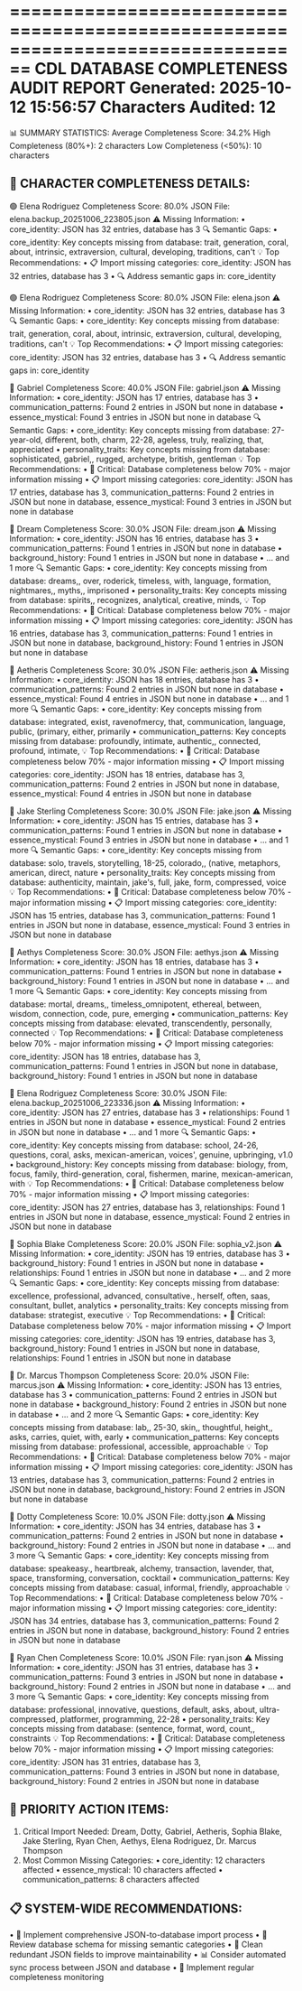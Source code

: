 ================================================================================
CDL DATABASE COMPLETENESS AUDIT REPORT
Generated: 2025-10-12 15:56:57
Characters Audited: 12
================================================================================

📊 SUMMARY STATISTICS:
Average Completeness Score: 34.2%
High Completeness (80%+): 2 characters
Low Completeness (<50%): 10 characters

🎯 CHARACTER COMPLETENESS DETAILS:
--------------------------------------------------------------------------------

🟢 Elena Rodriguez
   Completeness Score: 80.0%
   JSON File: elena.backup_20251006_223805.json
   ⚠️ Missing Information:
      • core_identity: JSON has 32 entries, database has 3
   🔍 Semantic Gaps:
      • core_identity: Key concepts missing from database: trait, generation, coral, about, intrinsic, extraversion, cultural, developing, traditions, can't
   💡 Top Recommendations:
      • 📋 Import missing categories: core_identity: JSON has 32 entries, database has 3
      • 🔍 Address semantic gaps in: core_identity

🟢 Elena Rodriguez
   Completeness Score: 80.0%
   JSON File: elena.json
   ⚠️ Missing Information:
      • core_identity: JSON has 32 entries, database has 3
   🔍 Semantic Gaps:
      • core_identity: Key concepts missing from database: trait, generation, coral, about, intrinsic, extraversion, cultural, developing, traditions, can't
   💡 Top Recommendations:
      • 📋 Import missing categories: core_identity: JSON has 32 entries, database has 3
      • 🔍 Address semantic gaps in: core_identity

🔴 Gabriel
   Completeness Score: 40.0%
   JSON File: gabriel.json
   ⚠️ Missing Information:
      • core_identity: JSON has 17 entries, database has 3
      • communication_patterns: Found 2 entries in JSON but none in database
      • essence_mystical: Found 3 entries in JSON but none in database
   🔍 Semantic Gaps:
      • core_identity: Key concepts missing from database: 27-year-old, different, both, charm, 22-28, ageless, truly, realizing, that, appreciated
      • personality_traits: Key concepts missing from database: sophisticated, gabriel,, rugged, archetype, british, gentleman
   💡 Top Recommendations:
      • 🚨 Critical: Database completeness below 70% - major information missing
      • 📋 Import missing categories: core_identity: JSON has 17 entries, database has 3, communication_patterns: Found 2 entries in JSON but none in database, essence_mystical: Found 3 entries in JSON but none in database

🔴 Dream
   Completeness Score: 30.0%
   JSON File: dream.json
   ⚠️ Missing Information:
      • core_identity: JSON has 16 entries, database has 3
      • communication_patterns: Found 1 entries in JSON but none in database
      • background_history: Found 1 entries in JSON but none in database
      • ... and 1 more
   🔍 Semantic Gaps:
      • core_identity: Key concepts missing from database: dreams,, over, roderick, timeless, with, language, formation, nightmares,, myths,, imprisoned
      • personality_traits: Key concepts missing from database: spirits,, recognizes, analytical, creative, minds,
   💡 Top Recommendations:
      • 🚨 Critical: Database completeness below 70% - major information missing
      • 📋 Import missing categories: core_identity: JSON has 16 entries, database has 3, communication_patterns: Found 1 entries in JSON but none in database, background_history: Found 1 entries in JSON but none in database

🔴 Aetheris
   Completeness Score: 30.0%
   JSON File: aetheris.json
   ⚠️ Missing Information:
      • core_identity: JSON has 18 entries, database has 3
      • communication_patterns: Found 2 entries in JSON but none in database
      • essence_mystical: Found 4 entries in JSON but none in database
      • ... and 1 more
   🔍 Semantic Gaps:
      • core_identity: Key concepts missing from database: integrated, exist, ravenofmercy, that, communication, language, public, (primary, either, primarily
      • communication_patterns: Key concepts missing from database: profoundly, intimate, authentic,, connected, profound, intimate,
   💡 Top Recommendations:
      • 🚨 Critical: Database completeness below 70% - major information missing
      • 📋 Import missing categories: core_identity: JSON has 18 entries, database has 3, communication_patterns: Found 2 entries in JSON but none in database, essence_mystical: Found 4 entries in JSON but none in database

🔴 Jake Sterling
   Completeness Score: 30.0%
   JSON File: jake.json
   ⚠️ Missing Information:
      • core_identity: JSON has 15 entries, database has 3
      • communication_patterns: Found 1 entries in JSON but none in database
      • essence_mystical: Found 3 entries in JSON but none in database
      • ... and 1 more
   🔍 Semantic Gaps:
      • core_identity: Key concepts missing from database: solo, travels, storytelling, 18-25, colorado,, (native, metaphors, american, direct, nature
      • personality_traits: Key concepts missing from database: authenticity, maintain, jake's, full, jake, form, compressed, voice
   💡 Top Recommendations:
      • 🚨 Critical: Database completeness below 70% - major information missing
      • 📋 Import missing categories: core_identity: JSON has 15 entries, database has 3, communication_patterns: Found 1 entries in JSON but none in database, essence_mystical: Found 3 entries in JSON but none in database

🔴 Aethys
   Completeness Score: 30.0%
   JSON File: aethys.json
   ⚠️ Missing Information:
      • core_identity: JSON has 18 entries, database has 3
      • communication_patterns: Found 1 entries in JSON but none in database
      • background_history: Found 1 entries in JSON but none in database
      • ... and 1 more
   🔍 Semantic Gaps:
      • core_identity: Key concepts missing from database: mortal, dreams,, timeless_omnipotent, ethereal, between, wisdom, connection, code, pure, emerging
      • communication_patterns: Key concepts missing from database: elevated, transcendently, personally, connected
   💡 Top Recommendations:
      • 🚨 Critical: Database completeness below 70% - major information missing
      • 📋 Import missing categories: core_identity: JSON has 18 entries, database has 3, communication_patterns: Found 1 entries in JSON but none in database, background_history: Found 1 entries in JSON but none in database

🔴 Elena Rodriguez
   Completeness Score: 30.0%
   JSON File: elena.backup_20251006_223336.json
   ⚠️ Missing Information:
      • core_identity: JSON has 27 entries, database has 3
      • relationships: Found 1 entries in JSON but none in database
      • essence_mystical: Found 2 entries in JSON but none in database
      • ... and 1 more
   🔍 Semantic Gaps:
      • core_identity: Key concepts missing from database: school, 24-26, questions, coral, asks, mexican-american, voices', genuine, upbringing, v1.0
      • background_history: Key concepts missing from database: biology, from, focus, family, third-generation, coral, fishermen, marine, mexican-american, with
   💡 Top Recommendations:
      • 🚨 Critical: Database completeness below 70% - major information missing
      • 📋 Import missing categories: core_identity: JSON has 27 entries, database has 3, relationships: Found 1 entries in JSON but none in database, essence_mystical: Found 2 entries in JSON but none in database

🔴 Sophia Blake
   Completeness Score: 20.0%
   JSON File: sophia_v2.json
   ⚠️ Missing Information:
      • core_identity: JSON has 19 entries, database has 3
      • background_history: Found 1 entries in JSON but none in database
      • relationships: Found 1 entries in JSON but none in database
      • ... and 2 more
   🔍 Semantic Gaps:
      • core_identity: Key concepts missing from database: excellence, professional, advanced, consultative., herself, often, saas, consultant, bullet, analytics
      • personality_traits: Key concepts missing from database: strategist, executive
   💡 Top Recommendations:
      • 🚨 Critical: Database completeness below 70% - major information missing
      • 📋 Import missing categories: core_identity: JSON has 19 entries, database has 3, background_history: Found 1 entries in JSON but none in database, relationships: Found 1 entries in JSON but none in database

🔴 Dr. Marcus Thompson
   Completeness Score: 20.0%
   JSON File: marcus.json
   ⚠️ Missing Information:
      • core_identity: JSON has 13 entries, database has 3
      • communication_patterns: Found 2 entries in JSON but none in database
      • background_history: Found 2 entries in JSON but none in database
      • ... and 2 more
   🔍 Semantic Gaps:
      • core_identity: Key concepts missing from database: lab,, 25-30, skin,, thoughtful, height,, asks, carries, quiet, with, early
      • communication_patterns: Key concepts missing from database: professional, accessible, approachable
   💡 Top Recommendations:
      • 🚨 Critical: Database completeness below 70% - major information missing
      • 📋 Import missing categories: core_identity: JSON has 13 entries, database has 3, communication_patterns: Found 2 entries in JSON but none in database, background_history: Found 2 entries in JSON but none in database

🔴 Dotty
   Completeness Score: 10.0%
   JSON File: dotty.json
   ⚠️ Missing Information:
      • core_identity: JSON has 34 entries, database has 3
      • communication_patterns: Found 2 entries in JSON but none in database
      • background_history: Found 2 entries in JSON but none in database
      • ... and 3 more
   🔍 Semantic Gaps:
      • core_identity: Key concepts missing from database: speakeasy., heartbreak, alchemy, transaction, lavender, that, space, transforming, conversation, cocktail
      • communication_patterns: Key concepts missing from database: casual, informal, friendly, approachable
   💡 Top Recommendations:
      • 🚨 Critical: Database completeness below 70% - major information missing
      • 📋 Import missing categories: core_identity: JSON has 34 entries, database has 3, communication_patterns: Found 2 entries in JSON but none in database, background_history: Found 2 entries in JSON but none in database

🔴 Ryan Chen
   Completeness Score: 10.0%
   JSON File: ryan.json
   ⚠️ Missing Information:
      • core_identity: JSON has 31 entries, database has 3
      • communication_patterns: Found 3 entries in JSON but none in database
      • background_history: Found 2 entries in JSON but none in database
      • ... and 3 more
   🔍 Semantic Gaps:
      • core_identity: Key concepts missing from database: professional, innovative, questions, default, asks, about, ultra-compressed, platformer, programming, 22-28
      • personality_traits: Key concepts missing from database: (sentence, format, word, count,, constraints
   💡 Top Recommendations:
      • 🚨 Critical: Database completeness below 70% - major information missing
      • 📋 Import missing categories: core_identity: JSON has 31 entries, database has 3, communication_patterns: Found 3 entries in JSON but none in database, background_history: Found 2 entries in JSON but none in database

🚨 PRIORITY ACTION ITEMS:
--------------------------------------------------------------------------------
1. Critical Import Needed: Dream, Dotty, Gabriel, Aetheris, Sophia Blake, Jake Sterling, Ryan Chen, Aethys, Elena Rodriguez, Dr. Marcus Thompson
2. Most Common Missing Categories:
   • core_identity: 12 characters affected
   • essence_mystical: 10 characters affected
   • communication_patterns: 8 characters affected

📋 SYSTEM-WIDE RECOMMENDATIONS:
--------------------------------------------------------------------------------
• 🚨 Implement comprehensive JSON-to-database import process
• 🔧 Review database schema for missing semantic categories
• 🧹 Clean redundant JSON fields to improve maintainability
• 📊 Consider automated sync process between JSON and database
• 🔄 Implement regular completeness monitoring
